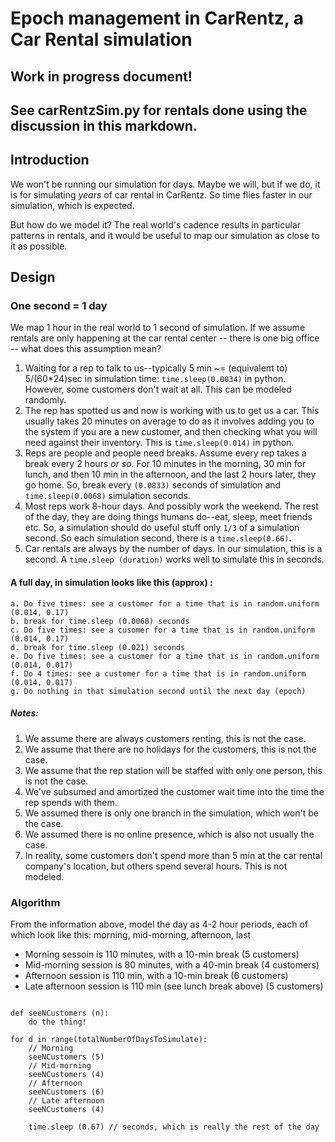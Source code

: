 # Epoch management in CarRentz, a Car Rental simulation

## Work in progress document!

## See carRentzSim.py for rentals done using the discussion in this markdown.

## Introduction

We won't be running our simulation for days. Maybe we will, but if we do, it is for simulating _years_ of car rental in CarRentz. So time flies faster in our simulation, which is expected.

But how do we model it? The real world's cadence results in particular patterns in rentals, and it would be useful to map our simulation as close to it as possible.

## Design 
### One second = 1 day
We map 1 hour in the real world to 1 second of simulation. If we assume rentals are only happening at the car rental center -- there is one big office -- what does this assumption mean? 

1. Waiting for a rep to talk to us--typically 5 min ~= (equivalent to) 5/(60*24)sec in simulation time:  `time.sleep(0.0034)` in python. However, some customers don't wait at all. This can be modeled randomly.
2. The rep has spotted us and now is working with us to get us a car. This usually takes 20 minutes on average to do as it involves adding you to the system if you are a new customer, and then checking what you will need against their inventory. This is `time.sleep(0.014)` in python.
3. Reps are people and people need breaks. Assume every rep takes a break every 2 hours _or so_. For 10 minutes in the morning, 30 min for lunch, and then 10 min in the afternoon, and the last 2 hours later, they go home. So, break every `(0.0833)` seconds of simulation and  `time.sleep(0.0068)` simulation seconds.
4. Most reps work 8-hour days. And possibly work the weekend. The rest of the day, they are doing things humans do--eat, sleep, meet friends etc. So, a simulation should do useful stuff only `1/3` of a simulation second. So each simulation second, there is a `time.sleep(0.66)`.
5. Car rentals are always by the number of days. In our simulation, this is a second. A `time.sleep (duration)` works well to simulate this in seconds.

#### A full day, in simulation looks like this (approx) :
````
a. Do five times: see a customer for a time that is in random.uniform (0.014, 0.17)
b. break for time.sleep (0.0068) seconds
c. Do five times: see a cusomer for a time that is in random.uniform (0.014, 0.17)
d. break for time.sleep (0.021) seconds
e. Do five times: see a customer for a time that is in random.uniform (0.014, 0.017)
f. Do 4 times: see a customer for a time that is in random.uniform (0.014, 0.017)
g. Do nothing in that simulation second until the next day (epoch)
````

##### Notes:
1. We assume there are always customers renting, this is not the case.
2. We assume that there are no holidays for the customers, this is not the case.
3. We assume that the rep station will be staffed with only one person, this is not the case.
4. We've subsumed and amortized the customer wait time into the time the rep spends with them.
5. We assumed there is only one branch in the simulation, which won't be the case.
6. We assumed there is no online presence, which is also not usually the case.
7. In reality, some customers don't spend more than 5 min at the car rental company's location, but others spend several hours. This is not modeled.

### Algorithm

From the information above, model the day as 4-2 hour periods, each of which look like this: morning, mid-morning, afternoon, last

* Morning sessoin is 110 minutes, with a 10-min break (5 customers)
* Mid-morning session is 80 minutes, with a 40-min break (4 customers)
* Afternoon session is 110 min, with a 10-min break (6 customers)
* Late afternoon session is 110 min (see lunch break above) (5 customers)

````

def seeNCustomers (n):
    do the thing!

for d in range(totalNumberOfDaysToSimulate):
    // Morning
    seeNCustomers (5)
    // Mid-morning
    seeNCustomers (4)
    // Afternoon
    seeNCustomers (6)
    // Late afternoon
    seeNCustomers (4)

    time.sleep (0.67) // seconds, which is really the rest of the day
    
````